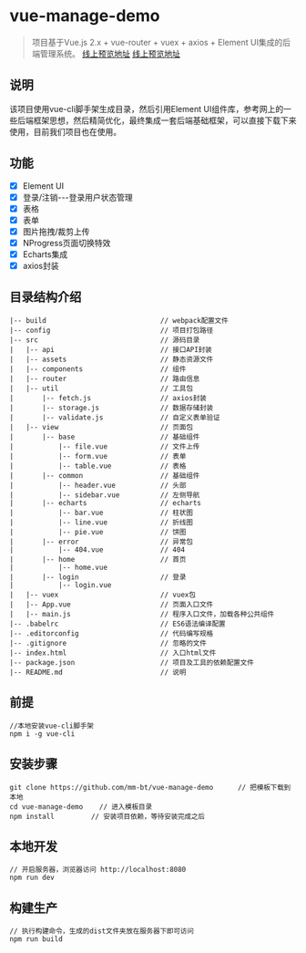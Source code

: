 # vue-manage-demo

> 项目基于Vue.js 2.x + vue-router + vuex + axios + Element UI集成的后端管理系统。
>[线上预览地址](http://demo.liangxinghua.com/vue/login)
<a href="http://demo.liangxinghua.com/vue/login" target="_blank">线上预览地址</a>

## 说明
该项目使用vue-cli脚手架生成目录，然后引用Element UI组件库，参考网上的一些后端框架思想，然后精简优化，最终集成一套后端基础框架，可以直接下载下来使用，目前我们项目也在使用。

## 功能 ##
- [x] Element UI
- [x] 登录/注销---登录用户状态管理
- [x] 表格
- [x] 表单
- [x] 图片拖拽/裁剪上传
- [x] NProgress页面切换特效
- [x] Echarts集成
- [x] axios封装

## 目录结构介绍 ##

	|-- build                            // webpack配置文件
	|-- config                           // 项目打包路径
	|-- src                              // 源码目录
	|	|-- api                          // 接口API封装
	|	|-- assets                       // 静态资源文件
	|	|-- components                   // 组件
	|	|-- router                       // 路由信息
	|	|-- util                         // 工具包
	|  	    |-- fetch.js                 // axios封装
	|       |-- storage.js           	 // 数据存储封装
	|       |-- validate.js              // 自定义表单验证
	|   |-- view                         // 页面包
	|       |-- base                     // 基础组件
	|           |-- file.vue             // 文件上传
	|           |-- form.vue           	 // 表单
	|           |-- table.vue            // 表格
	|       |-- common                   // 基础组件
	|           |-- header.vue           // 头部
	|           |-- sidebar.vue          // 左侧导航
	|		|-- echarts                  // echarts
	|           |-- bar.vue              // 柱状图
	|           |-- line.vue             // 折线图
	|           |-- pie.vue              // 饼图
	|		|-- error                    // 异常包
	|           |-- 404.vue              // 404
	|		|-- home                     // 首页
	|           |-- home.vue             
	|		|-- login                    // 登录
	|           |-- login.vue            
	|   |-- vuex                         // vuex包
	|   |-- App.vue                      // 页面入口文件
	|   |-- main.js                      // 程序入口文件，加载各种公共组件
	|-- .babelrc                         // ES6语法编译配置
	|-- .editorconfig                    // 代码编写规格
	|-- .gitignore                       // 忽略的文件
	|-- index.html                       // 入口html文件
	|-- package.json                     // 项目及工具的依赖配置文件
	|-- README.md                        // 说明

## 前提 ##

	//本地安装vue-cli脚手架
	npm i -g vue-cli

## 安装步骤 ##

	git clone https://github.com/mm-bt/vue-manage-demo      // 把模板下载到本地
	cd vue-manage-demo    // 进入模板目录
	npm install         // 安装项目依赖，等待安装完成之后

## 本地开发 ##

	// 开启服务器，浏览器访问 http://localhost:8080
	npm run dev

## 构建生产 ##

	// 执行构建命令，生成的dist文件夹放在服务器下即可访问
	npm run build